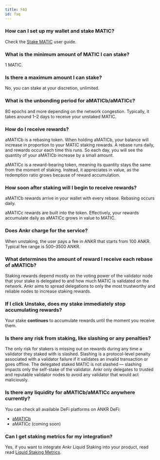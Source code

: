 ```yaml
---
title: FAQ
id: faq
---
```


### How can I set up my wallet and stake MATIC?

Check the [Stake MATIC](https://www.ankr.com/docs/staking/liquid-staking/matic/stake-matic) user guide.


### What is the minimum amount of MATIC I can stake?
 
1 MATIC.


### Is there a maximum amount I can stake?

No, you can stake at your discretion, unlimited.  


### What is the unbonding period for aMATICb/aMATICc?

80 epochs and more depending on the network congestion. Typically, it takes around 1–2 days to receive your unstaked MATIC.


### How do I receive rewards? 

aMATICb is a rebasing token. When holding aMATICb, your balance will increase in proportion to your MATIC staking rewards. 
A rebase runs daily, and rewards occur each time this runs. 
So each day, you will see the quantity of your aMATICb increase by a small amount. 

aMATICc is a reward-bearing token, meaning its quantity stays the same from the moment of staking. 
Instead, it appreciates in value, as the redemption ratio grows because of reward accumulation.

### How soon after staking will I begin to receive rewards?

aMATICb rewards arrive in your wallet with every rebase. Rebasing occurs daily. 

aMATICc rewards are built into the token. Effectively, your rewards accumulate daily as aMATICc grows in value to MATIC.

### Does Ankr charge for the service?

When unstaking, the user pays a fee in ANKR that starts from 100 ANKR. Typical fee range is 500–3500 ANKR.


### What determines the amount of reward I receive each rebase of aMATICb?

Staking rewards depend mostly on the voting power of the validator node that your stake is delegated to and how much MATIC is validated on the network. 
Ankr aims to spread delegations to only the most trustworthy and reliable nodes to increase staking rewards.
 

### If I click **Unstake**, does my stake immediately stop accumulating rewards?

Your stake **continues** to accumulate rewards until the moment you receive them.


### Is there any risk from staking, like slashing or any penalties?

The only risk for stakers is missing out on rewards during any time a validator they staked with is slashed. 
Slashing is a protocol-level penalty associated with a validator failure if it validates an invalid transaction or goes offline.
The delegated staked MATIC is not slashed — slashing impacts only the self-stake of the validator. 
Ankr only delegates to trusted and reputable validator nodes to avoid any validator that would act maliciously.


### Is there any liquidity for aMATICb/aMATICc anywhere currently?

You can check all available DeFi platforms on ANKR DeFi:

* [aMATICb](https://www.ankr.com/staking/defi/trade/?from=aMATICb&to=MATIC) 
* aMATICc (coming soon)

### Can I get staking metrics for my integration?

Yes, if you want to integrate Ankr Liquid Staking into your product, read read [Liquid Staking Metrics](htpps://ankr.com/docs/staking/reference/staking-metrics).